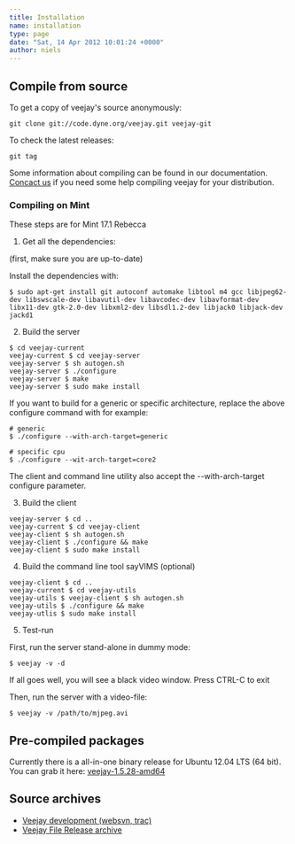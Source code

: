 ```yaml
---
title: Installation
name: installation
type: page
date: "Sat, 14 Apr 2012 10:01:24 +0000"
author: niels
---
```


## Compile from source

To get a copy of veejay's source anonymously:

    git clone git://code.dyne.org/veejay.git veejay-git

To check the latest releases:

    git tag

Some information about compiling can be found in our documentation.
[Concact us](/contact/) if you need some help compiling veejay for your distribution.


### Compiling on Mint

These steps are for Mint 17.1 Rebecca

1. Get all the dependencies:

(first, make sure you are up-to-date)

Install the dependencies with:
```
$ sudo apt-get install git autoconf automake libtool m4 gcc libjpeg62-dev libswscale-dev libavutil-dev libavcodec-dev libavformat-dev libx11-dev gtk-2.0-dev libxml2-dev libsdl1.2-dev libjack0 libjack-dev jackd1
```


2. Build the server

```
$ cd veejay-current
veejay-current $ cd veejay-server
veejay-server $ sh autogen.sh
veejay-server $ ./configure
veejay-server $ make
veejay-server $ sudo make install
```

If you want to build for a generic or specific architecture, replace the above configure command with for example:

```
# generic 
$ ./configure --with-arch-target=generic

# specific cpu
$ ./configure --wit-arch-target=core2
```

The client and command line utility also accept the --with-arch-target configure parameter.

3. Build the client

```
veejay-server $ cd ..
veejay-current $ cd veejay-client
veejay-client $ sh autogen.sh
veejay-client $ ./configure && make
veejay-client $ sudo make install
```

4. Build the command line tool sayVIMS (optional)

```
veejay-client $ cd ..
veejay-current $ cd veejay-utils
veejay-utils $ veejay-client $ sh autogen.sh
veejay-utils $ ./configure && make
veejay-utlis $ sudo make install
```

5. Test-run 

First, run the server stand-alone in dummy mode:

```
$ veejay -v -d
```

If all goes well, you will see a black video window. Press CTRL-C to exit

Then, run the server with a video-file:

```
$ veejay -v /path/to/mjpeg.avi
```




## Pre-compiled packages

Currently there is a all-in-one binary release for Ubuntu 12.04 LTS (64 bit).
You can grab it here: [veejay-1.5.28-amd64](https://sourceforge.net/projects/veejay/files/veejay-1.5-bin/veejay-1.5.28-amd64.deb/download)

## Source archives

* [Veejay development (websvn, trac)](http://veejay.dyne.org)
* [Veejay File Release archive](http://www.sourceforge.net/projects/veejay)

